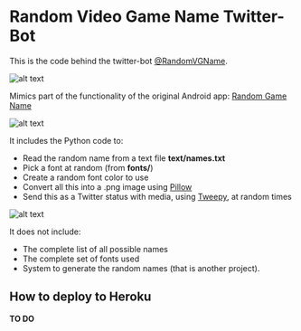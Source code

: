 # Random Video Game Name Twitter-Bot

This is the code behind the twitter-bot [@RandomVGName](https://twitter.com/RandomVGName).

![alt text](https://pbs.twimg.com/media/DLooxxJXkAEEgmP.jpg "Logo")

Mimics part of the functionality of the original Android app: [Random Game Name](https://play.google.com/store/apps/details?id=com.vgname.vgnamegenerator)

![alt text](https://pbs.twimg.com/media/DLl4vEkXkAErA6m.jpg "Logo")

It includes the Python code to:

* Read the random name from a text file **text/names.txt**
* Pick a font at random (from **fonts/**)
* Create a random font color to use
* Convert all this into a .png image using [Pillow](https://python-pillow.org/)
* Send this as a Twitter status with media, using [Tweepy](https://github.com/tweepy/tweepy), at random times

![alt text](https://pbs.twimg.com/media/DLlkIHtXcAAn_Vz.jpg "Logo")

It does not include:

* The complete list of all possible names
* The complete set of fonts used
* System to generate the random names (that is another project).

## How to deploy to Heroku

**TO DO**
